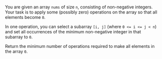 You are given an array `nums` of size `n`, consisting of non-negative integers. Your task is to apply some (possibly zero) operations on the array so that all elements become `0`.

In one operation, you can select a subarray `[i, j]` (where `0 <= i <= j < n`) and set all occurrences of the minimum non-negative integer in that subarray to `0`.

Return the minimum number of operations required to make all elements in the array `0`.